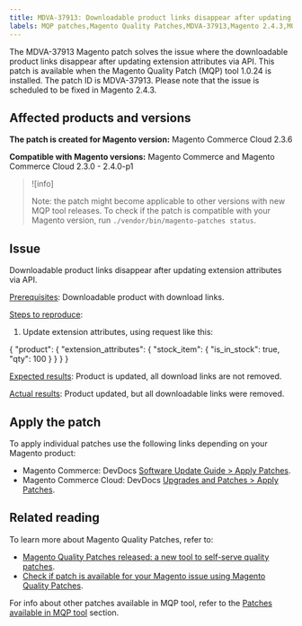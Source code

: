 ```yaml
---
title: MDVA-37913: Downloadable product links disappear after updating extension attributes via API
labels: MQP patches,Magento Quality Patches,MDVA-37913,Magento 2.4.3,MQP tool 1.0.24,
---
```


The MDVA-37913 Magento patch solves the issue where the downloadable product links disappear after updating extension attributes via API. This patch is available when the Magento Quality Patch (MQP) tool 1.0.24 is installed. The patch ID is MDVA-37913. Please note that the issue is scheduled to be fixed in Magento 2.4.3.


## Affected products and versions

**The patch is created for Magento version:**
Magento Commerce Cloud 2.3.6

**Compatible with Magento versions:**
Magento Commerce and Magento Commerce Cloud 2.3.0 - 2.4.0-p1
>![info]
>
>Note: the patch might become applicable to other versions with new MQP tool releases. To check if the patch is compatible with your Magento version, run `./vendor/bin/magento-patches status`.


## Issue
Downloadable product links disappear after updating extension attributes via API.

<ins>Prerequisites</ins>:
Downloadable product with download links.

<ins>Steps to reproduce</ins>:

1. Update extension attributes, using request like this:

{
    "product": {
        "extension_attributes": {
            "stock_item": {
                "is_in_stock": true,
                "qty": 100
            }
        }
    }
}

<ins>Expected results</ins>:
Product is updated, all download links are not removed.

<ins>Actual results</ins>:
Product updated, but all downloadable links were removed.


## Apply the patch

To apply individual patches use the following links depending on your Magento product:

* Magento Commerce: DevDocs [Software Update Guide > Apply Patches](https://devdocs.magento.com/guides/v2.4/comp-mgr/patching/mqp.html).
* Magento Commerce Cloud: DevDocs [Upgrades and Patches > Apply Patches](https://devdocs.magento.com/cloud/project/project-patch.html).


## Related reading

To learn more about Magento Quality Patches, refer to:

* [Magento Quality Patches released: a new tool to self-serve quality patches](https://support.magento.com/hc/en-us/articles/360047139492).
* [Check if patch is available for your Magento issue using Magento Quality Patches](https://support.magento.com/hc/en-us/articles/360047125252).

For info about other patches available in MQP tool, refer to the [Patches available in MQP tool](https://support.magento.com/hc/en-us/sections/360010506631-Patches-available-in-MQP-tool-) section.
